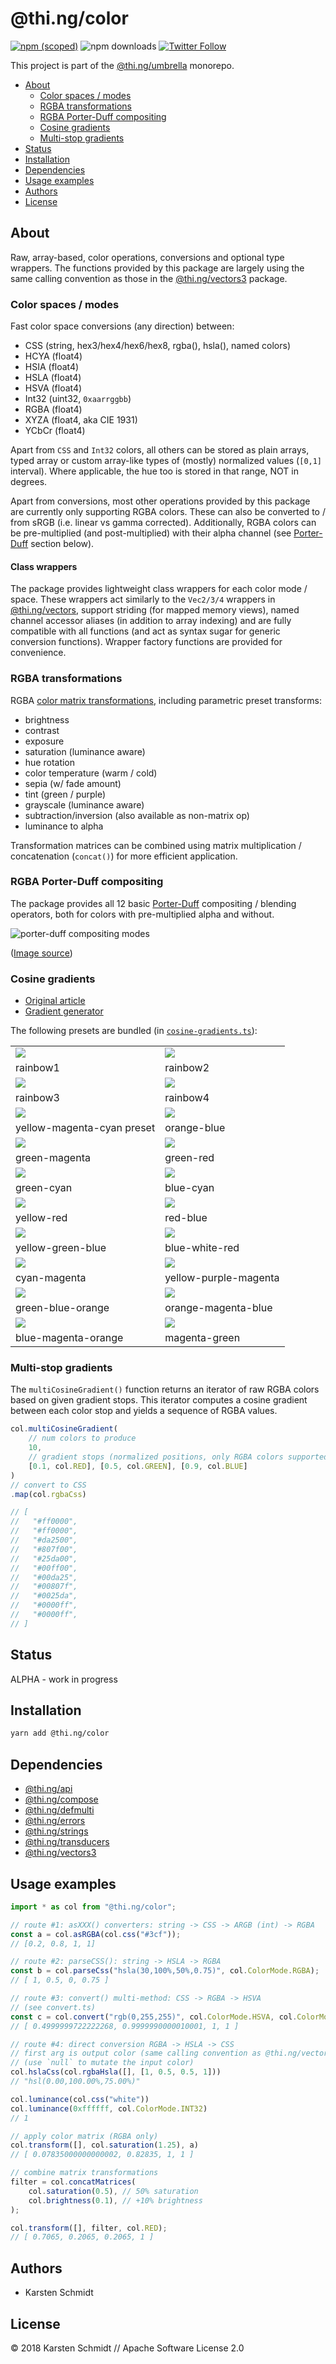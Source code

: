 # @thi.ng/color

[![npm (scoped)](https://img.shields.io/npm/v/@thi.ng/color.svg)](https://www.npmjs.com/package/@thi.ng/color)
![npm downloads](https://img.shields.io/npm/dm/@thi.ng/color.svg)
[![Twitter Follow](https://img.shields.io/twitter/follow/thing_umbrella.svg?style=flat-square&label=twitter)](https://twitter.com/thing_umbrella)

This project is part of the
[@thi.ng/umbrella](https://github.com/thi-ng/umbrella/) monorepo.

<!-- TOC depthFrom:2 depthTo:3 -->

- [About](#about)
    - [Color spaces / modes](#color-spaces--modes)
    - [RGBA transformations](#rgba-transformations)
    - [RGBA Porter-Duff compositing](#rgba-porter-duff-compositing)
    - [Cosine gradients](#cosine-gradients)
    - [Multi-stop gradients](#multi-stop-gradients)
- [Status](#status)
- [Installation](#installation)
- [Dependencies](#dependencies)
- [Usage examples](#usage-examples)
- [Authors](#authors)
- [License](#license)

<!-- /TOC -->

## About

Raw, array-based, color operations, conversions and optional type
wrappers. The functions provided by this package are largely using the
same calling convention as those in the
[@thi.ng/vectors3](https://github.com/thi-ng/umbrella/tree/feature/vec-refactor/packages/vectors3)
package.

### Color spaces / modes

Fast color space conversions (any direction) between:

- CSS (string, hex3/hex4/hex6/hex8, rgba(), hsla(), named colors)
- HCYA (float4)
- HSIA (float4)
- HSLA (float4)
- HSVA (float4)
- Int32 (uint32, `0xaarrggbb`)
- RGBA (float4)
- XYZA (float4, aka CIE 1931)
- YCbCr (float4)

Apart from `CSS` and `Int32` colors, all others can be stored as plain
arrays, typed array or custom array-like types of (mostly) normalized
values (`[0,1]` interval). Where applicable, the hue too is stored in
that range, NOT in degrees.

Apart from conversions, most other operations provided by this package
are currently only supporting RGBA colors. These can also be converted
to / from sRGB (i.e. linear vs gamma corrected). Additionally, RGBA
colors can be pre-multiplied (and post-multiplied) with their alpha
channel (see [Porter-Duff](#rgba-porter-duff-compositing) section
below).

#### Class wrappers

The package provides lightweight class wrappers for each color mode /
space. These wrappers act similarly to the `Vec2/3/4` wrappers in
[@thi.ng/vectors](https://github.com/thi-ng/umbrella/tree/master/packages/vectors3),
support striding (for mapped memory views), named channel accessor
aliases (in addition to array indexing) and are fully compatible with
all functions (and act as syntax sugar for generic conversion
functions). Wrapper factory functions are provided for convenience.

### RGBA transformations

RGBA [color matrix
transformations](https://github.com/thi-ng/umbrella/tree/feature/vec-refactor/packages/color/src/matrix.ts),
including parametric preset transforms:

- brightness
- contrast
- exposure
- saturation (luminance aware)
- hue rotation
- color temperature (warm / cold)
- sepia (w/ fade amount)
- tint (green / purple)
- grayscale (luminance aware)
- subtraction/inversion (also available as non-matrix op)
- luminance to alpha

Transformation matrices can be combined using matrix multiplication /
concatenation (`concat()`) for more efficient application.

### RGBA Porter-Duff compositing

The package provides all 12 basic
[Porter-Duff](https://github.com/thi-ng/umbrella/tree/feature/vec-refactor/packages/color/src/porter-duff.ts)
compositing / blending operators, both for colors with pre-multiplied
alpha and without.

![porter-duff compositing modes](https://raw.githubusercontent.com/thi-ng/umbrella/feature/vec-refactor/assets/porterduff.png)

([Image source](http://www.svgopen.org/2005/papers/abstractsvgopen/#PorterDuffMap))

### Cosine gradients

- [Original article](http://www.iquilezles.org/www/articles/palettes/palettes.htm)
- [Gradient generator](http://dev.thi.ng/gradients/)

The following presets are bundled (in [`cosine-gradients.ts`](https://github.com/thi-ng/umbrella/tree/feature/vec-refactor/packages/color/src/cosine-gradients.ts)):

|                                                                |                                                                  |
|----------------------------------------------------------------|------------------------------------------------------------------|
| ![](http://media.thi.ng/color/presets/rainbow1.svg)            | ![](http://media.thi.ng/color/presets/rainbow2.svg)              |
| rainbow1                                                       | rainbow2                                                         |
| ![](http://media.thi.ng/color/presets/rainbow3.svg)            | ![](http://media.thi.ng/color/presets/rainbow4.svg)              |
| rainbow3                                                       | rainbow4                                                         |
| ![](http://media.thi.ng/color/presets/yellow-magenta-cyan.svg) | ![](http://media.thi.ng/color/presets/orange-blue.svg)           |
| yellow-magenta-cyan preset                                     | orange-blue                                                      |
| ![](http://media.thi.ng/color/presets/green-magenta.svg)       | ![](http://media.thi.ng/color/presets/green-red.svg)             |
| green-magenta                                                  | green-red                                                        |
| ![](http://media.thi.ng/color/presets/green-cyan.svg)          | ![](http://media.thi.ng/color/presets/blue-cyan.svg)             |
| green-cyan                                                     | blue-cyan                                                        |
| ![](http://media.thi.ng/color/presets/yellow-red.svg)          | ![](http://media.thi.ng/color/presets/red-blue.svg)              |
| yellow-red                                                     | red-blue                                                         |
| ![](http://media.thi.ng/color/presets/yellow-green-blue.svg)   | ![](http://media.thi.ng/color/presets/blue-white-red.svg)        |
| yellow-green-blue                                              | blue-white-red                                                   |
| ![](http://media.thi.ng/color/presets/cyan-magenta.svg)        | ![](http://media.thi.ng/color/presets/yellow-purple-magenta.svg) |
| cyan-magenta                                                   | yellow-purple-magenta                                            |
| ![](http://media.thi.ng/color/presets/green-blue-orange.svg)   | ![](http://media.thi.ng/color/presets/orange-magenta-blue.svg)   |
| green-blue-orange                                              | orange-magenta-blue                                              |
| ![](http://media.thi.ng/color/presets/blue-magenta-orange.svg) | ![](http://media.thi.ng/color/presets/magenta-green.svg)         |
| blue-magenta-orange                                            | magenta-green                                                    |

### Multi-stop gradients

The `multiCosineGradient()` function returns an iterator of raw RGBA
colors based on given gradient stops. This iterator computes a cosine
gradient between each color stop and yields a sequence of RGBA values.

```ts
col.multiCosineGradient(
    // num colors to produce
    10,
    // gradient stops (normalized positions, only RGBA colors supported)
    [0.1, col.RED], [0.5, col.GREEN], [0.9, col.BLUE]
)
// convert to CSS
.map(col.rgbaCss)

// [
//   "#ff0000",
//   "#ff0000",
//   "#da2500",
//   "#807f00",
//   "#25da00",
//   "#00ff00",
//   "#00da25",
//   "#00807f",
//   "#0025da",
//   "#0000ff",
//   "#0000ff",
// ]
```

## Status

ALPHA - work in progress

## Installation

```bash
yarn add @thi.ng/color
```

## Dependencies

- [@thi.ng/api](https://github.com/thi-ng/umbrella/tree/master/packages/api)
- [@thi.ng/compose](https://github.com/thi-ng/umbrella/tree/master/packages/compose)
- [@thi.ng/defmulti](https://github.com/thi-ng/umbrella/tree/master/packages/defmulti)
- [@thi.ng/errors](https://github.com/thi-ng/umbrella/tree/master/packages/errors)
- [@thi.ng/strings](https://github.com/thi-ng/umbrella/tree/master/packages/strings)
- [@thi.ng/transducers](https://github.com/thi-ng/umbrella/tree/master/packages/transducers)
- [@thi.ng/vectors3](https://github.com/thi-ng/umbrella/tree/feature/vec-refactor/packages/vectors3)

## Usage examples

```ts
import * as col from "@thi.ng/color";

// route #1: asXXX() converters: string -> CSS -> ARGB (int) -> RGBA
const a = col.asRGBA(col.css("#3cf"));
// [0.2, 0.8, 1, 1]

// route #2: parseCSS(): string -> HSLA -> RGBA
const b = col.parseCss("hsla(30,100%,50%,0.75)", col.ColorMode.RGBA);
// [ 1, 0.5, 0, 0.75 ]

// route #3: convert() multi-method: CSS -> RGBA -> HSVA
// (see convert.ts)
const c = col.convert("rgb(0,255,255)", col.ColorMode.HSVA, col.ColorMode.CSS);
// [ 0.4999999722222268, 0.9999990000010001, 1, 1 ]

// route #4: direct conversion RGBA -> HSLA -> CSS
// first arg is output color (same calling convention as @thi.ng/vectors)
// (use `null` to mutate the input color)
col.hslaCss(col.rgbaHsla([], [1, 0.5, 0.5, 1]))
// "hsl(0.00,100.00%,75.00%)"

col.luminance(col.css("white"))
col.luminance(0xffffff, col.ColorMode.INT32)
// 1

// apply color matrix (RGBA only)
col.transform([], col.saturation(1.25), a)
// [ 0.07835000000000002, 0.82835, 1, 1 ]

// combine matrix transformations
filter = col.concatMatrices(
    col.saturation(0.5), // 50% saturation
    col.brightness(0.1), // +10% brightness
);

col.transform([], filter, col.RED);
// [ 0.7065, 0.2065, 0.2065, 1 ]
```

## Authors

- Karsten Schmidt

## License

&copy; 2018 Karsten Schmidt // Apache Software License 2.0
